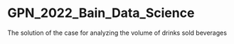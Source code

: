 # GPN_2022_Bain_Data_Science
The solution of the case for analyzing the volume of drinks sold beverages
